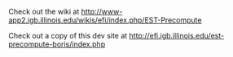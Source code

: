 Check out the wiki at
http://www-app2.igb.illinois.edu/wikis/efi/index.php/EST-Precompute

Check out a copy of this dev site at
 http://efi.igb.illinois.edu/est-precompute-boris/index.php
